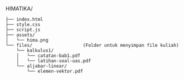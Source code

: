 HIMATIKA/

    ├── index.html
    ├── style.css
    ├── script.js
    ├── assets/
    │   └── hima.png            
    └── files/                   (Folder untuk menyimpan file kuliah)
        └── kalkulus1/
        │   └── catatan-bab1.pdf
        │   └── latihan-soal-uas.pdf
        └── aljabar-linear/
            └── elemen-vektor.pdf

